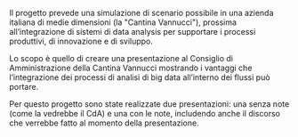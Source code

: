 Il progetto prevede una simulazione di scenario possibile in una azienda italiana di medie dimensioni (la "Cantina Vannucci"), prossima all’integrazione di sistemi di data analysis per supportare i processi produttivi, di innovazione e di sviluppo. 

Lo scopo è quello di creare una presentazione al Consiglio di Amministrazione della Cantina Vannucci mostrando i vantaggi che l’integrazione dei processi di analisi di big data all’interno dei flussi può portare.

Per questo progetto sono state realizzate due presentazioni: una senza note (come la vedrebbe il CdA) e una con le note, includendo anche il discorso che verrebbe fatto al momento della presentazione.
